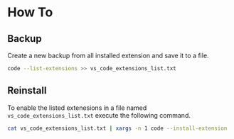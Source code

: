 # How To

## Backup

Create a new backup from all installed extension and save it to a file.

```sh
code --list-extensions >> vs_code_extensions_list.txt
```

## Reinstall

To enable the listed extenesions in a file named `vs_code_extensions_list.txt` execute the following command.

```sh
cat vs_code_extensions_list.txt | xargs -n 1 code --install-extension
```

